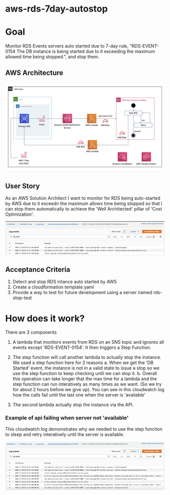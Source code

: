 # aws-rds-7day-autostop
# Goal
Monitor RDS Events servers auto started due to 7-day rule, "RDS-EVENT-0154 The DB instance is being started due to it exceeding the maximum allowed time being stopped.", and stop them.

## AWS Architecture
![Image of CloudWatch](https://github.com/jimzucker/aws-rds-7day-autostop/blob/main/images/aws_architecture.png)

## User Story
As an AWS Solution Architect I want to monitor for RDS being auto-started by AWS due to it exceedn the maximum allows time being stopped so that I can stop them automatically to achieve the 'Well Architected' pillar of 'Cost Optimization'.

![Image of CloudWatch](https://github.com/jimzucker/aws-rds-7day-autostop/blob/main/images/cloudwatch_autostop.png)

## Acceptance Criteria
1. Detect and stop RDS intance auto started by AWS
2. Create a cloudformation template.yaml
3. Provide a way to test for future development using a server named rds-stop-test


# How does it work?
There are 3 components
1. A lambda that monitors events from RDS on an SNS topic and ignores all events except 'RDS-EVENT-0154'. It then triggers a Step Function.

2. The step function will call another lambda to actually stop the instance.  We used a step function here for 2 reasons
a. When we get the 'DB Started' event, the instance is not in a valid state to issue a stop so we use the step function to keep checking until we can stop it.
b. Overall this operation can take longer that the max time for a lambda and the step function can run interatively as many times as we want. (So we try for about 2 hours before we give up).  You can see in this cloudwatch log how the calls fail until the last one when the server is 'available'

3. The second lambda actually stop the instance via the API.


### Example of api failing when server not 'available'
This cloudwatch log demonstrates why we needed to use the step function to sleep and retry interatively until the server is available.

![Image of CloudWatch](https://github.com/jimzucker/aws-rds-7day-autostop/blob/main/images/cloudwatch_not_avail.png)





